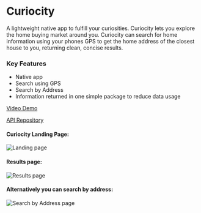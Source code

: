 # Curiocity

A lightweight native app to fulfill your curiosities. Curiocity lets you explore the home buying market around you. Curiocity can search for home information using your phones GPS to get the home address of the closest house to you, returning clean, concise results.

### Key Features
  * Native app
  * Search using GPS
  * Search by Address
  * Information returned in one simple package to reduce data usage


[Video Demo](https://www.youtube.com/watch?v=cxN_hplqXXk&feature=youtu.be)

[API Repository](https://github.com/RussellAFisher/CuriocityAPI)


#### Curiocity Landing Page:
![Landing page](/../screenshots/screenshots/CuriocityLandingPage.png?raw=true "Landing page")

#### Results page:
![Results page](/../screenshots/screenshots/CuriocityResults.png?raw=true "Results page")

#### Alternatively you can search by address:
![Search by Address page](/../screenshots/screenshots/CuriocitySearch.png?raw=true "Search by address")

